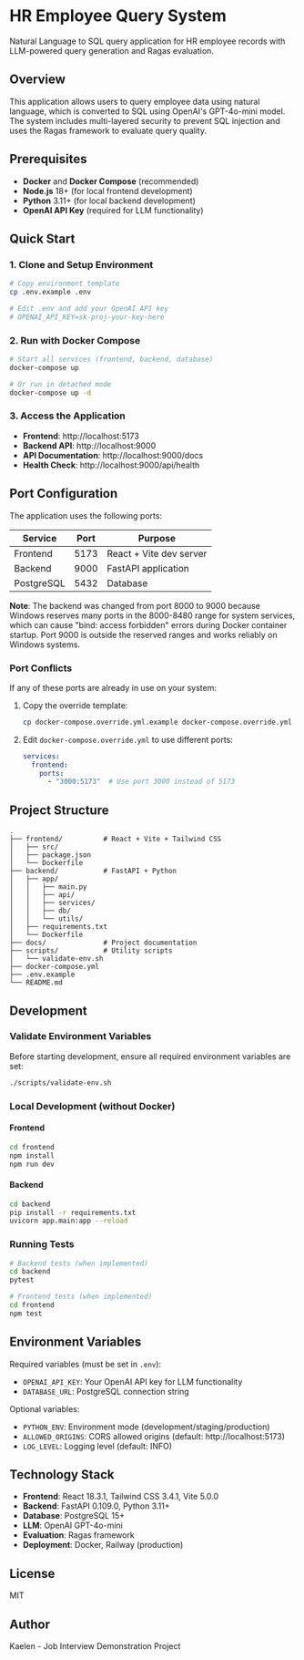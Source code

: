 # HR Employee Query System

Natural Language to SQL query application for HR employee records with LLM-powered query generation and Ragas evaluation.

## Overview

This application allows users to query employee data using natural language, which is converted to SQL using OpenAI's GPT-4o-mini model. The system includes multi-layered security to prevent SQL injection and uses the Ragas framework to evaluate query quality.

## Prerequisites

- **Docker** and **Docker Compose** (recommended)
- **Node.js** 18+ (for local frontend development)
- **Python** 3.11+ (for local backend development)
- **OpenAI API Key** (required for LLM functionality)

## Quick Start

### 1. Clone and Setup Environment

```bash
# Copy environment template
cp .env.example .env

# Edit .env and add your OpenAI API key
# OPENAI_API_KEY=sk-proj-your-key-here
```

### 2. Run with Docker Compose

```bash
# Start all services (frontend, backend, database)
docker-compose up

# Or run in detached mode
docker-compose up -d
```

### 3. Access the Application

- **Frontend**: http://localhost:5173
- **Backend API**: http://localhost:9000
- **API Documentation**: http://localhost:9000/docs
- **Health Check**: http://localhost:9000/api/health

## Port Configuration

The application uses the following ports:

| Service    | Port | Purpose                    |
|------------|------|----------------------------|
| Frontend   | 5173 | React + Vite dev server    |
| Backend    | 9000 | FastAPI application        |
| PostgreSQL | 5432 | Database                   |

**Note**: The backend was changed from port 8000 to 9000 because Windows reserves many ports in the 8000-8480 range for system services, which can cause "bind: access forbidden" errors during Docker container startup. Port 9000 is outside the reserved ranges and works reliably on Windows systems.

### Port Conflicts

If any of these ports are already in use on your system:

1. Copy the override template:
   ```bash
   cp docker-compose.override.yml.example docker-compose.override.yml
   ```

2. Edit `docker-compose.override.yml` to use different ports:
   ```yaml
   services:
     frontend:
       ports:
         - "3000:5173"  # Use port 3000 instead of 5173
   ```

## Project Structure

```
.
├── frontend/          # React + Vite + Tailwind CSS
│   ├── src/
│   ├── package.json
│   └── Dockerfile
├── backend/           # FastAPI + Python
│   ├── app/
│   │   ├── main.py
│   │   ├── api/
│   │   ├── services/
│   │   ├── db/
│   │   └── utils/
│   ├── requirements.txt
│   └── Dockerfile
├── docs/              # Project documentation
├── scripts/           # Utility scripts
│   └── validate-env.sh
├── docker-compose.yml
├── .env.example
└── README.md
```

## Development

### Validate Environment Variables

Before starting development, ensure all required environment variables are set:

```bash
./scripts/validate-env.sh
```

### Local Development (without Docker)

#### Frontend

```bash
cd frontend
npm install
npm run dev
```

#### Backend

```bash
cd backend
pip install -r requirements.txt
uvicorn app.main:app --reload
```

### Running Tests

```bash
# Backend tests (when implemented)
cd backend
pytest

# Frontend tests (when implemented)
cd frontend
npm test
```

## Environment Variables

Required variables (must be set in `.env`):

- `OPENAI_API_KEY`: Your OpenAI API key for LLM functionality
- `DATABASE_URL`: PostgreSQL connection string

Optional variables:

- `PYTHON_ENV`: Environment mode (development/staging/production)
- `ALLOWED_ORIGINS`: CORS allowed origins (default: http://localhost:5173)
- `LOG_LEVEL`: Logging level (default: INFO)

## Technology Stack

- **Frontend**: React 18.3.1, Tailwind CSS 3.4.1, Vite 5.0.0
- **Backend**: FastAPI 0.109.0, Python 3.11+
- **Database**: PostgreSQL 15+
- **LLM**: OpenAI GPT-4o-mini
- **Evaluation**: Ragas framework
- **Deployment**: Docker, Railway (production)

## License

MIT

## Author

Kaelen - Job Interview Demonstration Project
